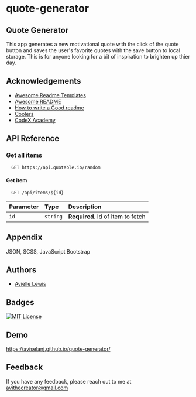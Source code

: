 # quote-generator

## Quote Generator

This app generates a new motivational quote with the click of the quote button and saves the user's favorite quotes with the save button to local storage. This is for anyone looking for a bit of inspiration to brighten up thier day.

## Acknowledgements

- [Awesome Readme Templates](https://awesomeopensource.com/project/elangosundar/awesome-README-templates)
- [Awesome README](https://github.com/matiassingers/awesome-readme)
- [How to write a Good readme](https://bulldogjob.com/news/449-how-to-write-a-good-readme-for-your-github-project)
- [Coolers](https://coolors.co/)
- [CodeX Academy](https://codexacademy.badgr.com/public/organization/issuers)

## API Reference

### Get all items

```http
  GET https://api.quotable.io/random
```

#### Get item

```http
  GET /api/items/${id}
```

| Parameter | Type     | Description                       |
| :-------- | :------- | :-------------------------------- |
| `id`      | `string` | **Required**. Id of item to fetch |

## Appendix

JSON, SCSS, JavaScript Bootstrap

## Authors

- [Avielle Lewis](https://github.com/aviselanj)

## Badges

[![MIT License](https://img.shields.io/badge/License-MIT-green.svg)](https://choosealicense.com/licenses/mit/)

## Demo

<https://aviselanj.github.io/quote-generator/>

## Feedback

If you have any feedback, please reach out to me at <avithecreator@gmail.com>
